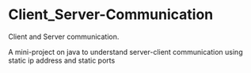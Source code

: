 # Client_Server-Communication
Client and Server communication.

A mini-project on java to understand server-client communication using static ip address and static ports
